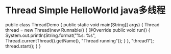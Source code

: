 # Thread Simple HelloWorld java多线程




public class ThreadDemo {
	public static void main(String[] args) {
		Thread thread = new Thread(new Runnable() {
			@Override
			public void run() {
				System.out.println(String.format("%s: %s", Thread.currentThread().getName(), "Thread running"));
			}
		}, "thread1");
		thread.start();
	}
}

